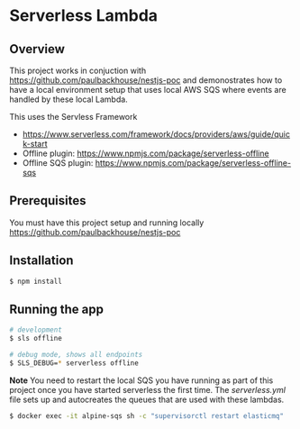 # Serverless Lambda


## Overview
This project works in conjuction with https://github.com/paulbackhouse/nestjs-poc and demonostrates how to have a local environment setup that uses local AWS SQS where events are handled by these local Lambda.

This uses the Servless Framework
- https://www.serverless.com/framework/docs/providers/aws/guide/quick-start
- Offline plugin: https://www.npmjs.com/package/serverless-offline
- Offline SQS plugin: https://www.npmjs.com/package/serverless-offline-sqs

## Prerequisites
You must have this project setup and running locally https://github.com/paulbackhouse/nestjs-poc 

## Installation

```bash
$ npm install
```

## Running the app

```bash
# development
$ sls offline

# debug mode, shows all endpoints
$ SLS_DEBUG=* serverless offline
```

**Note** You need to restart the local SQS you have running as part of this project once you have started serverless the first time. 
The *serverless.yml* file sets up and autocreates the queues that are used with these lambdas.

```bash
$ docker exec -it alpine-sqs sh -c "supervisorctl restart elasticmq"
```